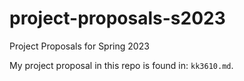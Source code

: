 # project-proposals-s2023

Project Proposals for Spring 2023

My project proposal in this repo is found in: `kk3610.md`.

